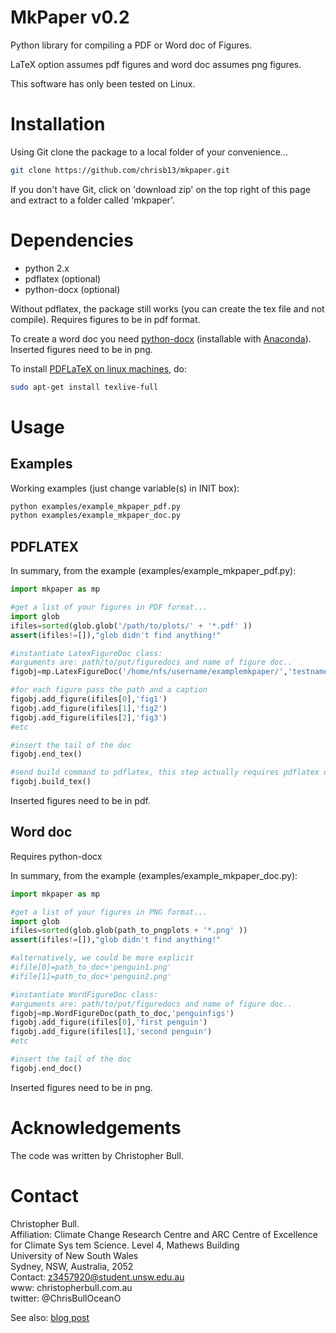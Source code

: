 # MkPaper v0.2
Python library for compiling a PDF or Word doc of Figures.

LaTeX option assumes pdf figures and word doc assumes png figures.

This software has only been tested on Linux.

Installation
============

Using Git clone the package to a local folder of your convenience...
```bash
git clone https://github.com/chrisb13/mkpaper.git
```
If you don't have Git, click on 'download zip' on the top right of this page and extract to a folder called 'mkpaper'.

Dependencies
============                                                                                                                         
* python 2.x              
* pdflatex (optional)
* python-docx (optional)

Without pdflatex, the package still works (you can create the tex file and not compile). Requires figures to be in pdf format.

To create a word doc you need [python-docx](https://python-docx.readthedocs.org/en/latest/) (installable with [Anaconda](https://www.continuum.io/downloads)). Inserted figures need to be in png.

To install [PDFLaTeX on linux machines](http://linuxandfriends.com/install-latex-in-ubuntu-linux/), do:

```bash
sudo apt-get install texlive-full
```

Usage
============
## Examples
Working examples (just change variable(s) in INIT box):

```bash
python examples/example_mkpaper_pdf.py
python examples/example_mkpaper_doc.py
```

## PDFLATEX
In summary, from the example (examples/example_mkpaper_pdf.py):

```python
import mkpaper as mp

#get a list of your figures in PDF format...
import glob
ifiles=sorted(glob.glob('/path/to/plots/' + '*.pdf' ))
assert(ifiles!=[]),"glob didn't find anything!"

#instantiate LatexFigureDoc class:
#arguments are: path/to/put/figuredocs and name of figure doc..
figobj=mp.LatexFigureDoc('/home/nfs/username/examplemkpaper/','testname')

#for each figure pass the path and a caption
figobj.add_figure(ifiles[0],'fig1')
figobj.add_figure(ifiles[1],'fig2')
figobj.add_figure(ifiles[2],'fig3')
#etc

#insert the tail of the doc
figobj.end_tex()

#send build command to pdflatex, this step actually requires pdflatex on the machine
figobj.build_tex()
```
Inserted figures need to be in pdf.

## Word doc
Requires python-docx

In summary, from the example (examples/example_mkpaper_doc.py):
```python
import mkpaper as mp

#get a list of your figures in PNG format...
import glob
ifiles=sorted(glob.glob(path_to_pngplots + '*.png' ))
assert(ifiles!=[]),"glob didn't find anything!"

#alternatively, we could be more explicit
#ifile[0]=path_to_doc+'penguin1.png'
#ifile[1]=path_to_doc+'penguin2.png'

#instantiate WordFigureDoc class:
#arguments are: path/to/put/figuredocs and name of figure doc..
figobj=mp.WordFigureDoc(path_to_doc,'penguinfigs')
figobj.add_figure(ifiles[0],'first penguin')
figobj.add_figure(ifiles[1],'second penguin')
#etc

#insert the tail of the doc
figobj.end_doc()
```
Inserted figures need to be in png.

Acknowledgements
================

The code was written by Christopher Bull.

Contact
=======

Christopher Bull.                                                               
Affiliation: Climate Change Research Centre and ARC Centre of Excellence for Climate Sys    tem Science.
     Level 4, Mathews Building                                        
     University of New South Wales                                    
     Sydney, NSW, Australia, 2052                                     
Contact: z3457920@student.unsw.edu.au                                         
www:     christopherbull.com.au                                               
twitter: @ChrisBullOceanO                

See also: [blog post](http://christopherbull.com.au/python/python-package-mkpaper/)

